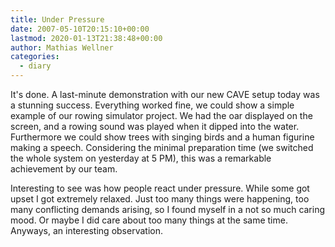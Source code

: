 ```yaml
---
title: Under Pressure
date: 2007-05-10T20:15:10+00:00
lastmod: 2020-01-13T21:38:48+00:00
author: Mathias Wellner
categories:
  - diary
---
```

It's done. A last-minute demonstration with our new CAVE setup today was a stunning success. Everything worked fine, we could show a simple example of our rowing simulator project. We had the oar displayed on the screen, and a rowing sound was played when it dipped into the water. Furthermore we could show trees with singing birds and a human figurine making a speech. Considering the minimal preparation time (we switched the whole system on yesterday at 5 PM), this was a remarkable achievement by our team.

Interesting to see was how people react under pressure. While some got upset I got extremely relaxed. Just too many things were happening, too many conflicting demands arising, so I found myself in a not so much caring mood. Or maybe I did care about too many things at the same time. Anyways, an interesting observation.